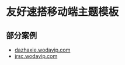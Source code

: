 # 友好速搭移动端主题模板

## 部分案例

* [dazhaxie.wodavip.com](https://dazhaxie.wodavip.com/)
* [jrsc.wodavip.com](https://jrsc.wodavip.com/)
